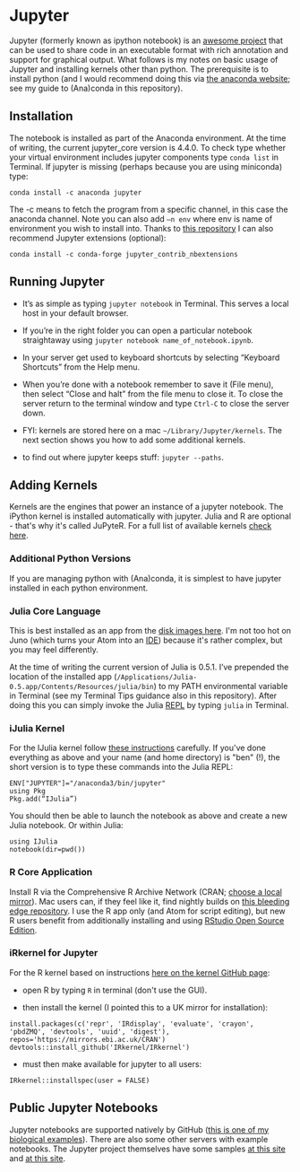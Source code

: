 # Jupyter
Jupyter (formerly known as ipython notebook) is an [awesome project](http://jupyter.org) that can be used to share code in an executable format with rich annotation and support for graphical output. What follows is my notes on basic usage of Jupyter and installing kernels other than python. The prerequisite is to install python (and I would recommend doing this via [the anaconda website](https://www.continuum.io/downloads); see my guide to (Ana)conda in this repository).

## Installation
The notebook is installed as part of the Anaconda environment. At the time of writing, the current jupyter_core version is 4.4.0. To check type whether your virtual environment includes jupyter components type ```conda list``` in Terminal. If jupyter is missing (perhaps because you are using miniconda) type:
 ```
 conda install -c anaconda jupyter
 ```
The -c means to fetch the program from a specific channel, in this case the anaconda channel. Note you can also add ```—n env``` where env is name of environment you wish to install into. Thanks to [this repository](https://github.com/ageron/handson-ml) I can also recommend Jupyter extensions (optional):
```
conda install -c conda-forge jupyter_contrib_nbextensions
```

## Running Jupyter
* It’s as simple as typing ```jupyter notebook``` in Terminal. This serves a local host in your default browser.

* If you’re in the right folder you can open a particular notebook straightaway using ```jupyter notebook name_of_notebook.ipynb```.

* In your server get used to keyboard shortcuts by selecting “Keyboard Shortcuts” from the Help menu.

* When you’re done with a notebook remember to save it (File menu), then select “Close and halt” from the file menu to close it. To close the server return to the terminal window and type ```Ctrl-C``` to close the server down.

* FYI: kernels are stored here on a mac ```~/Library/Jupyter/kernels```. The next section shows you how to add some additional kernels.

*  to find out where jupyter keeps stuff: ```jupyter --paths```.

## Adding Kernels
Kernels are the engines that power an instance of a jupyter notebook. The iPython kernel is installed automatically with jupyter. Julia and R are optional - that's why it's called JuPyteR. For a full list of available kernels [check here](https://github.com/jupyter/jupyter/wiki/Jupyter-kernels).

### Additional Python Versions
If you are managing python with (Ana)conda, it is simplest to have jupyter installed in each python environment.

### Julia Core Language
This is best installed as an app from the [disk images here](https://julialang.org/downloads/). I'm not too hot on Juno (which turns your Atom into an [IDE](https://en.wikipedia.org/wiki/Integrated_development_environment)) because it's rather complex, but you may feel differently.

At the time of writing the current version of Julia is 0.5.1. I’ve prepended the location of the installed app (```/Applications/Julia-0.5.app/Contents/Resources/julia/bin```) to my PATH environmental variable in Terminal (see my Terminal Tips guidance also in this repository). After doing this you can simply invoke the Julia [REPL](https://en.wikipedia.org/wiki/Read–eval–print_loop) by typing ```julia``` in Terminal.

### iJulia Kernel
For the IJulia kernel follow [these instructions](https://github.com/JuliaLang/IJulia.jl) carefully. If you've done everything as above and your name (and home directory) is "ben" (!), the short version is to type these commands into the Julia REPL:
```
ENV["JUPYTER"]="/anaconda3/bin/jupyter"
using Pkg
Pkg.add(“IJulia”)
```
You should then be able to launch the notebook as above and create a new Julia notebook. Or within Julia:
```
using IJulia
notebook(dir=pwd())
```

### R Core Application
Install R via the Comprehensive R Archive Network (CRAN; [choose a local mirror](https://cran.r-project.org/mirrors.html)). Mac users can, if they feel like it, find nightly builds on [this bleeding edge repository](http://r.research.att.com/). I use the R app only (and Atom for script editing), but new R users benefit from additionally installing and using [RStudio Open Source Edition](https://www.rstudio.com/products/RStudio/).

### iRkernel for Jupyter
For the R kernel based on instructions [here on the kernel GitHub page](https://irkernel.github.io/installation/):

* open R by typing ```R``` in terminal (don't use the GUI).

* then install the kernel (I pointed this to a UK mirror for installation):
```
install.packages(c('repr', 'IRdisplay', 'evaluate', 'crayon', 'pbdZMQ', 'devtools', 'uuid', 'digest'), repos='https://mirrors.ebi.ac.uk/CRAN')
devtools::install_github('IRkernel/IRkernel')
```

* must then make available for jupyter to all users:
```
IRkernel::installspec(user = FALSE)
```

## Public Jupyter Notebooks
Jupyter notebooks are supported natively by GitHub ([this is one of my biological examples](https://github.com/tethig/simulations/blob/master/DFEM_py_nb.ipynb)). There are also some other servers with example notebooks. The Jupyter project themselves have some samples [at this site](https://nbviewer.jupyter.org) and [at this site](https://try.jupyter.org).
